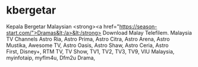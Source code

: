 # kbergetar
Kepala Bergetar Malaysian &lt;strong>&lt;a href="https://season-start.com/">Dramas&lt;/a>&lt;/strong> Download Malay Telefilem. Malaysia TV Channels Astro Ria, Astro Prima, Astro Citra, Astro Arena, Astro Mustika, Awesome TV, Astro Oasis, Astro Shaw, Astro Ceria, Astro First, Disney+, RTM TV, TV Show, TV1, TV2, TV3, TV9, VIU Malaysia, myinfotaip, myflm4u, Dfm2u Drama,
